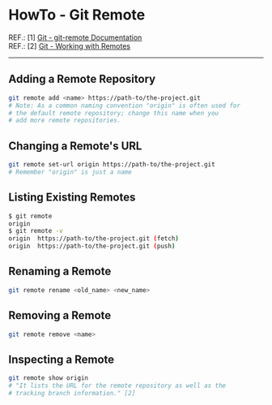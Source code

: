 
# HowTo - Git Remote

REF.: [1] [Git - git-remote Documentation](https://git-scm.com/docs/git-remote)  
REF.: [2] [Git - Working with Remotes](https://git-scm.com/book/en/v2/Git-Basics-Working-with-Remotes)  

----

## Adding a Remote Repository

```bash
git remote add <name> https://path-to/the-project.git
# Note: As a common naming convention "origin" is often used for
# the default remote repository; change this name when you
# add more remote repositories.
```

## Changing a Remote's URL

```bash
git remote set-url origin https://path-to/the-project.git
# Remember "origin" is just a name
```

## Listing Existing Remotes

```bash
$ git remote
origin
$ git remote -v
origin  https://path-to/the-project.git (fetch)
origin  https://path-to/the-project.git (push)
```

## Renaming a Remote

```bash
git remote rename <old_name> <new_name>
```

## Removing a Remote

```bash
git remote remove <name>
```

## Inspecting a Remote

```bash
git remote show origin
# "It lists the URL for the remote repository as well as the
# tracking branch information." [2]
```
